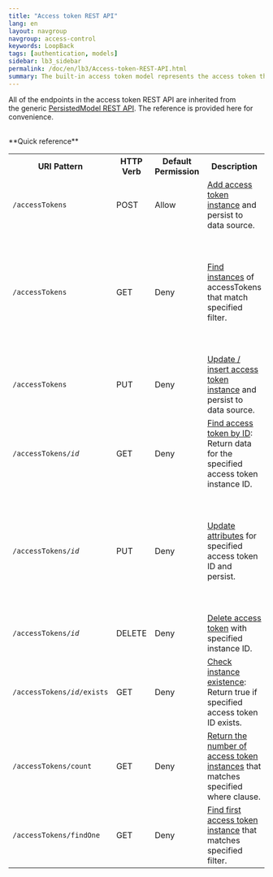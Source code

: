 ```yaml
---
title: "Access token REST API"
lang: en
layout: navgroup
navgroup: access-control
keywords: LoopBack
tags: [authentication, models]
sidebar: lb3_sidebar
permalink: /doc/en/lb3/Access-token-REST-API.html
summary: The built-in access token model represents the access token that LoopBack creates for an authenticated user.
---
```

All of the endpoints in the access token REST API are inherited from the generic [PersistedModel REST API](PersistedModel-REST-API.html).
The reference is provided here for convenience.

<br clear="all"/>
**Quick reference**

<table>
  <tbody>
    <tr>
      <th>URI Pattern</th>
      <th>HTTP Verb</th>
      <th>Default Permission</th>
      <th width="200">Description</th>
      <th width="300">Arguments</th>
    </tr>
    <tr>
      <td><code>/accessTokens</code></td>
      <td>POST</td>
      <td>Allow</td>
      <td>
        <a href="PersistedModel-REST-API.html#create-model-instance">Add access token instance</a> and persist to data source.
      </td>
      <td>JSON object (in request body)</td>
    </tr>
    <tr>
      <td><code>/accessTokens</code></td>
      <td>GET</td>
      <td>Deny</td>
      <td><a href="PersistedModel-REST-API.html#find-matching-instances">Find instances</a> of accessTokens that match specified filter.</td>
      <td>
        One or more filters in query parameters:
        <ul>
          <li>where</li>
          <li>include</li>
          <li>order</li>
          <li>limit</li>
          <li>skip / offset</li>
          <li>fields</li>
        </ul>
      </td>
    </tr>
    <tr>
      <td><code>/accessTokens</code></td>
      <td>PUT</td>
      <td>Deny</td>
      <td><a href="PersistedModel-REST-API.html#update--insert-instance">Update / insert access token instance</a> and persist to data source.</td>
      <td>JSON object (in request body)</td>
    </tr>
    <tr>
      <td><code>/accessTokens/<em>id</em></code></td>
      <td>GET</td>
      <td>Deny</td>
      <td><a href="PersistedModel-REST-API.html#find-instance-by-id">Find access token by ID</a>: Return data for the specified access token instance ID.</td>
      <td><em>id</em>, the access token instance ID (in URI path)</td>
    </tr>
    <tr>
      <td><code>/accessTokens/<em>id</em></code></td>
      <td>PUT</td>
      <td>Deny</td>
      <td><a href="PersistedModel-REST-API.html#update-model-instance-attributes">Update attributes</a> for specified access token ID and persist.</td>
      <td>
        Query parameters:
        <ul>
          <li>data&nbsp;- An object containing property name/value pairs</li>
          <li><em>id</em>&nbsp;- The model id</li>
        </ul>
      </td>
    </tr>
    <tr>
      <td><code>/accessTokens/<em>id</em></code></td>
      <td>DELETE</td>
      <td>Deny</td>
      <td><a href="PersistedModel-REST-API.html#delete-model-instance">Delete access token</a> with specified instance ID.</td>
      <td><em>id</em>, access token ID<em> </em>(in URI path)</td>
    </tr>
    <tr>
      <td><code>/accessTokens/<em>id</em>/exists</code></td>
      <td>GET</td>
      <td>Deny</td>
      <td>
        <a href="PersistedModel-REST-API.html#check-instance-existence">Check instance existence</a>: Return true if specified access token ID exists.
      </td>
      <td>
        URI path:
        <ul>
          <li><em>id</em> - Model instance ID</li>
        </ul>
      </td>
    </tr>
    <tr>
      <td><code>/accessTokens/count</code></td>
      <td>GET</td>
      <td>Deny</td>
      <td>
        <a href="PersistedModel-REST-API.html#get-instance-count">Return the number of access token instances</a>&nbsp;that matches specified where clause.
      </td>
      <td>Where filter specified in query parameter</td>
    </tr>
    <tr>
      <td><code>/accessTokens/findOne</code></td>
      <td>GET</td>
      <td>Deny</td>
      <td>
        <a href="PersistedModel-REST-API.html#find-first-instance">Find first access token instance</a> that matches specified filter.
      </td>
      <td>Same as <a href="PersistedModel-REST-API.html#find-matching-instances">Find matching instances</a>.</td>
    </tr>
  </tbody>
</table>
